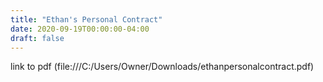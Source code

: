 ```yaml
---
title: "Ethan's Personal Contract"
date: 2020-09-19T00:00:00-04:00
draft: false
---
```


link to pdf (file:///C:/Users/Owner/Downloads/ethanpersonalcontract.pdf)
